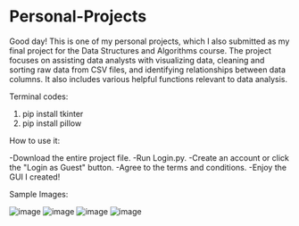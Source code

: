 # Personal-Projects

Good day!
This is one of my personal projects, which I also submitted as my final project for the Data Structures and Algorithms course. The project focuses on assisting data analysts with visualizing data, cleaning and sorting raw data from CSV files, and identifying relationships between data columns. It also includes various helpful functions relevant to data analysis.

Terminal codes:
1. pip install tkinter
2. pip install pillow
   
How to use it:

-Download the entire project file.
-Run Login.py.
-Create an account or click the "Login as Guest" button.
-Agree to the terms and conditions.
-Enjoy the GUI I created!

Sample Images:

![image](https://github.com/user-attachments/assets/82e69d26-a7d3-4e80-a373-5a313df3a889)
![image](https://github.com/user-attachments/assets/a31069cd-da04-493d-abf8-8d3a7f9e791d)
![image](https://github.com/user-attachments/assets/c9cd4c3f-7899-452f-81aa-a1dfa3f0f781)
![image](https://github.com/user-attachments/assets/578f460d-5f41-4e76-837c-3aa7ca3cfaa2)




